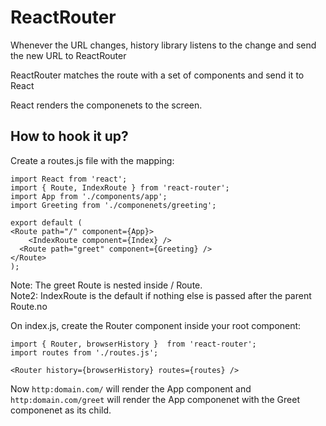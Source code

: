 # ReactRouter
Whenever the URL changes, history library listens to the change and send the new URL to ReactRouter  

ReactRouter matches the route with a set of components and send it to React  

React  renders the componenets to the screen.

## How to hook it up?
Create a routes.js file with the mapping:
```
import React from 'react';
import { Route, IndexRoute } from 'react-router';
import App from './components/app';
import Greeting from './componenets/greeting';

export default (
<Route path="/" component={App}>
	<IndexRoute component={Index} />
  <Route path="greet" component={Greeting} />
</Route>
);
```
Note: The greet Route is nested inside / Route.  
Note2: IndexRoute is the default if nothing else is passed after the parent Route.no

On index.js, create the Router component inside your root component:  
```
import { Router, browserHistory }  from 'react-router';
import routes from './routes.js';

<Router history={browserHistory} routes={routes} />
```

Now `http:domain.com/` will render the App component and `http:domain.com/greet` will render the App componenet with the Greet componenet as its child.
